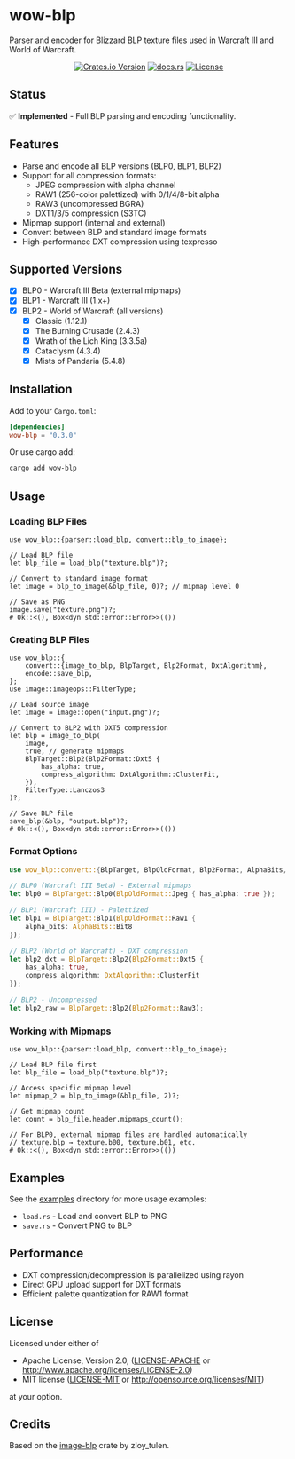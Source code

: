 # wow-blp

Parser and encoder for Blizzard BLP texture files used in Warcraft III and World of Warcraft.

<div align="center">

[![Crates.io Version](https://img.shields.io/crates/v/wow-blp)](https://crates.io/crates/wow-blp)
[![docs.rs](https://img.shields.io/docsrs/wow-blp)](https://docs.rs/wow-blp)
[![License](https://img.shields.io/crates/l/wow-blp.svg)](https://github.com/davidrios/warcraft-rs#license)

</div>

## Status

✅ **Implemented** - Full BLP parsing and encoding functionality.

## Features

- Parse and encode all BLP versions (BLP0, BLP1, BLP2)
- Support for all compression formats:
  - JPEG compression with alpha channel
  - RAW1 (256-color palettized) with 0/1/4/8-bit alpha
  - RAW3 (uncompressed BGRA)
  - DXT1/3/5 compression (S3TC)
- Mipmap support (internal and external)
- Convert between BLP and standard image formats
- High-performance DXT compression using texpresso

## Supported Versions

- [x] BLP0 - Warcraft III Beta (external mipmaps)
- [x] BLP1 - Warcraft III (1.x+)
- [x] BLP2 - World of Warcraft (all versions)
  - [x] Classic (1.12.1)
  - [x] The Burning Crusade (2.4.3)
  - [x] Wrath of the Lich King (3.3.5a)
  - [x] Cataclysm (4.3.4)
  - [x] Mists of Pandaria (5.4.8)

## Installation

Add to your `Cargo.toml`:

```toml
[dependencies]
wow-blp = "0.3.0"
```

Or use cargo add:

```bash
cargo add wow-blp
```

## Usage

### Loading BLP Files

```rust,no_run
use wow_blp::{parser::load_blp, convert::blp_to_image};

// Load BLP file
let blp_file = load_blp("texture.blp")?;

// Convert to standard image format
let image = blp_to_image(&blp_file, 0)?; // mipmap level 0

// Save as PNG
image.save("texture.png")?;
# Ok::<(), Box<dyn std::error::Error>>(())
```

### Creating BLP Files

```rust,no_run
use wow_blp::{
    convert::{image_to_blp, BlpTarget, Blp2Format, DxtAlgorithm},
    encode::save_blp,
};
use image::imageops::FilterType;

// Load source image
let image = image::open("input.png")?;

// Convert to BLP2 with DXT5 compression
let blp = image_to_blp(
    image,
    true, // generate mipmaps
    BlpTarget::Blp2(Blp2Format::Dxt5 {
        has_alpha: true,
        compress_algorithm: DxtAlgorithm::ClusterFit,
    }),
    FilterType::Lanczos3
)?;

// Save BLP file
save_blp(&blp, "output.blp")?;
# Ok::<(), Box<dyn std::error::Error>>(())
```

### Format Options

```rust
use wow_blp::convert::{BlpTarget, BlpOldFormat, Blp2Format, AlphaBits, DxtAlgorithm};

// BLP0 (Warcraft III Beta) - External mipmaps
let blp0 = BlpTarget::Blp0(BlpOldFormat::Jpeg { has_alpha: true });

// BLP1 (Warcraft III) - Palettized
let blp1 = BlpTarget::Blp1(BlpOldFormat::Raw1 {
    alpha_bits: AlphaBits::Bit8
});

// BLP2 (World of Warcraft) - DXT compression
let blp2_dxt = BlpTarget::Blp2(Blp2Format::Dxt5 {
    has_alpha: true,
    compress_algorithm: DxtAlgorithm::ClusterFit
});

// BLP2 - Uncompressed
let blp2_raw = BlpTarget::Blp2(Blp2Format::Raw3);
```

### Working with Mipmaps

```rust,no_run
use wow_blp::{parser::load_blp, convert::blp_to_image};

// Load BLP file first
let blp_file = load_blp("texture.blp")?;

// Access specific mipmap level
let mipmap_2 = blp_to_image(&blp_file, 2)?;

// Get mipmap count
let count = blp_file.header.mipmaps_count();

// For BLP0, external mipmap files are handled automatically
// texture.blp → texture.b00, texture.b01, etc.
# Ok::<(), Box<dyn std::error::Error>>(())
```

## Examples

See the [examples](examples/) directory for more usage examples:

- `load.rs` - Load and convert BLP to PNG
- `save.rs` - Convert PNG to BLP

## Performance

- DXT compression/decompression is parallelized using rayon
- Direct GPU upload support for DXT formats
- Efficient palette quantization for RAW1 format

## License

Licensed under either of

- Apache License, Version 2.0, ([LICENSE-APACHE](../../LICENSE-APACHE) or <http://www.apache.org/licenses/LICENSE-2.0>)
- MIT license ([LICENSE-MIT](../../LICENSE-MIT) or <http://opensource.org/licenses/MIT>)

at your option.

## Credits

Based on the [image-blp](https://github.com/zloy-tulen/image-blp) crate by zloy_tulen.
